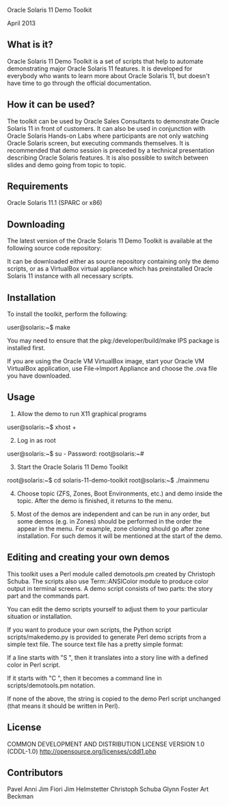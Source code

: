 Oracle Solaris 11 Demo Toolkit

April 2013

What is it?
-----------

Oracle Solaris 11 Demo Toolkit is a set of scripts that help to automate
demonstrating major Oracle Solaris 11 features. It is developed for everybody
who wants to learn more about Oracle Solaris 11, but doesn't have time to go
through the official documentation. 

How it can be used?
-------------------

The toolkit can be used by Oracle Sales Consultants to demonstrate Oracle
Solaris 11 in front of customers. It can also be used in conjunction with
Oracle Solaris Hands-on Labs where participants are not only watching Oracle
Solaris screen, but executing commands themselves. It is recommended that demo
session is preceded by a technical presentation describing Oracle Solaris
features. It is also possible to switch between slides and demo going from
topic to topic.

Requirements
------------

Oracle Solaris 11.1 (SPARC or x86)

Downloading
-----------

The latest version of the Oracle Solaris 11 Demo Toolkit is available at the
following source code repository:

It can be downloaded either as source repository containing only the demo
scripts, or as a VirtualBox virtual appliance which has preinstalled Oracle
Solaris 11 instance with all necessary scripts. 

Installation
------------

To install the toolkit, perform the following:

user@solaris:~$ make

You may need to ensure that the pkg:/developer/build/make IPS package is
installed first.

If you are using the Oracle VM VirtualBox image, start your Oracle VM
VirtualBox application, use File->Import Appliance and choose the .ova file
you have downloaded.

Usage
-----

1. Allow the demo to run X11 graphical programs

user@solaris:~$ xhost +

2. Log in as root

user@solaris:~$ su -
Password:
root@solaris:~#

3. Start the Oracle Solaris 11 Demo Toolkit

root@solaris:~$ cd solaris-11-demo-toolkit
root@solaris:~$ ./mainmenu

4. Choose topic (ZFS, Zones, Boot Environments, etc.) and demo inside the
   topic. After the demo is finished, it returns to the menu.

5. Most of the demos are independent and can be run in any order, but some
   demos (e.g. in Zones) should be performed in the order the appear in
   the menu. For example, zone cloning should go after zone installation.
   For such demos it will be mentioned at the start of the demo.

Editing and creating your own demos
-----------------------------------

This toolkit uses a Perl module called demotools.pm created by Christoph
Schuba. The scripts also use Term::ANSIColor module to produce color output in
terminal screens. A demo script consists of two parts: the story part and the
commands part. 

You can edit the demo scripts yourself to adjust them to your particular
situation or installation.

If you want to produce your own scripts, the Python script scripts/makedemo.py
is provided to generate Perl demo scripts from a simple text file. The source
text file has a pretty simple format:

  If a line starts with "S ", then it translates into a story
  line with a defined color in Perl script.

  If it starts with "C ", then it becomes a command line in
  scripts/demotools.pm notation.

  If none of the above, the string is copied to the demo Perl
  script unchanged (that means it should be written in Perl).

License
-------

COMMON DEVELOPMENT AND DISTRIBUTION LICENSE VERSION 1.0 (CDDL-1.0)
http://opensource.org/licenses/cddl1.php

Contributors
------------

Pavel Anni
Jim Fiori
Jim Helmstetter
Christoph Schuba
Glynn Foster
Art Beckman
